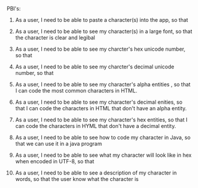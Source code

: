 PBI's:

1.  As a user, I need to be able to paste a character(s) into the app, so that 

2.  As a user, I need to be able to see my character(s) in a large font, so that the character is clear and legibal

3.  As a user, I need to be able to see my charcter's hex unicode number, so that

4.  As a user, I need to be able to see my charcter's decimal unicode number, so that

5.  As a user, I need to be able to see my character's alpha entities , so that I can code the most common characters in HTML.

6.  As a user, I need to be able to see my character's decimal enities, so that I can code the characters in HTML that don't have an alpha entity.

7.  As a user, I need to be able to see my character's hex entities, so that I can code the characters in HYML that don't have a decimal entity.

8.  As a user, I need to be able to see how to code my character in Java, so that we can use it in a java program

9.  As a user, I need to be able to see what my character will look like in hex when encoded in UTF-8, so that

10.  As a user, I need to be able to see a description of my character in words, so that the user know what the character is
